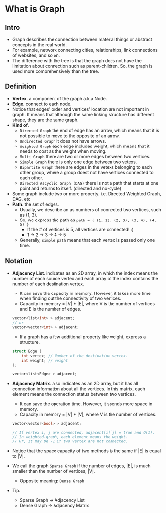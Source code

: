 # What is Graph

## Intro

- Graph describes the connection between material things or abstract concepts in the real world.
- For example, network connecting cities, relationships, link connections of websites, and so on.
- The difference with the tree is that the graph does not have the limitation about connection such as parent-children. So, the graph is used more comprehensively than the tree.


## Definition

- **Vertex**. a component of the graph a.k.a Node.
- **Edge**. connect to each node.
- Notice that edges' order and vertices' location are not important in graph. It means that although the same linking structure has different shape, they are the same graph.
- **Kind of**.
	- `Directed Graph` the end of edge has an arrow, which means that it is not possible to move to the opposite of an arrow.
	- `Undirected Graph` it does not have arrows.
	- `Weighted Graph` each edge includes weight, which means that it needs to cost as the weight when moving.
	- `Multi Graph` there are two or more edges between two vertices.
	- `Simple Graph` there is only one edge between two vetexs.
	- `Bipartite Graph` there are edges in the vetexs belonging to each other group, where a group doest not have vertices connected to each other.
	- `Directed Ascyclic Graph (DAG)` there is not a path that starts at one point and returns to itself. (directed and no-cycle)
- Some graph include two or more property. i.e. Directed Weighted Graph, DAG, etc
- **Path**. the set of edges.
	- Usually, we describe an as numbers of connected two vertices, such as (1, 3).
	- So, we express the path as `path = { (1, 2), (2, 3), (3, 4), (4, 5) }`
		- If the # of vertices is 5, all vertices are connected! :)
		- 1 -> 2 -> 3 -> 4 -> 5
	- Generally, `simple path` means that each vertex is passed only one time.

	
## Notation

- **Adjacency List**. indicates as an 2D array, in which the index means the number of each source vertex and each array of the index contains the number of each destination vertex.
	- It can save the capacity in memory. However, it takes more time when finding out the connectivity of two vertices.
	- Capacity in memory = |V| * |E|, where V is the number of vertices and E is the number of edges.

	
	``` c++
	vector<list<int> > adjacent;
	// or
	vector<vector<int> > adjacent;
	```

	- If a graph has a few additional property like weight, express a structure.
	
	``` c++
	struct Edge {
		int vertex; // Number of the destination vertex.
		int weight; // weight
	};

	vector<list<Edge> > adjacent;
	```

- **Adjacency Matrix**. also indicates as an 2D array, but it has all connection information about all the vertices. In this matrix, each element means the connection status between two vertices.
	- It can save the operation time. However, it spends more space in memory.
	- Capacity in memory = |V| * |V|, where V is the number of vertices.
	
	``` c++
	vector<vector<bool> > adjacent;

	// If vertex i, j are connected, adjacent[i][j] = true and O(1).
	// In weighted-graph, each element means the weight.
	// Or, it may be -1 if two vertex are not connected.
	```

- Notice that the space capacity of two methods is the same if |E| is equal to |V|.
- We call the graph `Sparse Graph` if the number of edges, |E|, is much smaller than the number of vertices, |V|.
	- Opposite meaning: `Dense Graph`
- Tip.
	- Sparse Graph -> Adjacency List
	- Dense Graph -> Adjacency Matrix
